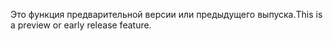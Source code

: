 <span data-ttu-id="daa24-101">Это функция предварительной версии или предыдущего выпуска.</span><span class="sxs-lookup"><span data-stu-id="daa24-101">This is a preview or early release feature.</span></span>